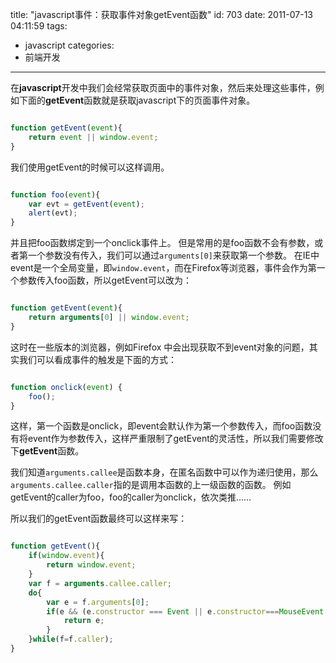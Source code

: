 title: "javascript事件：获取事件对象getEvent函数"
id: 703
date: 2011-07-13 04:11:59
tags:
- javascript
categories:
- 前端开发
---
在**javascript**开发中我们会经常获取页面中的事件对象，然后来处理这些事件，例如下面的**getEvent**函数就是获取javascript下的页面事件对象。

```javascript

function getEvent(event){
	return event || window.event;
}
```
我们使用getEvent的时候可以这样调用。

```javascript

function foo(event){
	var evt = getEvent(event);
	alert(evt);
}
```
并且把foo函数绑定到一个onclick事件上。
但是常用的是foo函数不会有参数，或者第一个参数没有传入，我们可以通过`arguments[0]`来获取第一个参数。
在IE中event是一个全局变量，即`window.event`，而在Firefox等浏览器，事件会作为第一个参数传入foo函数，所以getEvent可以改为：

```javascript

function getEvent(event){
	return arguments[0] || window.event;
}
```
这时在一些版本的浏览器，例如Firefox 中会出现获取不到event对象的问题，其实我们可以看成事件的触发是下面的方式：

```javascript

function onclick(event) {
    foo();
}
```
这样，第一个函数是onclick，即event会默认作为第一个参数传入，而foo函数没有将event作为参数传入，这样严重限制了getEvent的灵活性，所以我们需要修改下**getEvent**函数。
<!--more-->
我们知道`arguments.callee`是函数本身，在匿名函数中可以作为递归使用，那么`arguments.callee.caller`指的是调用本函数的上一级函数的函数。
例如getEvent的caller为foo，foo的caller为onclick，依次类推……

所以我们的getEvent函数最终可以这样来写：

```javascript

function getEvent(){
	if(window.event){
		return window.event;
	}
	var f = arguments.callee.caller;
	do{
		var e = f.arguments[0];
		if(e && (e.constructor === Event || e.constructor===MouseEvent || e.constructor===KeyboardEvent)){
			return e;
		}
	}while(f=f.caller);
}
```